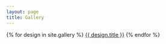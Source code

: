 ```yaml
---
layout: page
title: Gallery
---
```


{% for design in site.gallery %}
  [{{ design.title }}]({{design.url}})
{% endfor %}
